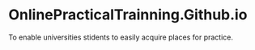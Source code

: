 # OnlinePracticalTrainning.Github.io
To enable universities stidents to easily acquire places for practice.

